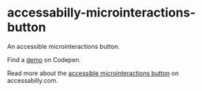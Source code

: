 # accessabilly-microinteractions-button
An accessible microinteractions button.

Find a [demo](https://codepen.io/accessabilly/pen/VzeEMv) on Codepen.

Read more about the [accessible microinteractions button](https://accessabilly.com/an-accessible-microinteractions-button/) on accessabilly.com.
